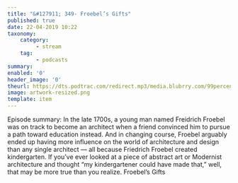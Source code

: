```yaml
---
title: "&#127911; 349- Froebel’s Gifts"
published: true
date: 22-04-2019 10:22
taxonomy:
    category:
         - stream
    tag:
         - podcasts
summary:
enabled: '0'
header_image: '0'
theurl: https://dts.podtrac.com/redirect.mp3/media.blubrry.com/99percentinvisible/dovetail.prxu.org/96/ca58db73-cd25-4c94-9dbd-130bdb3a429f/349_Froebel_s_Gifts_pt_01.mp3
image: artwork-resized.png
template: item
---
```

 
Episode summary: In the late 1700s, a young man named Freidrich Froebel was on track to become an architect when a friend convinced him to pursue a path toward education instead. And in changing course, Froebel arguably ended up having more influence on the world of architecture and design than any single architect — all because Friedrich Froebel created kindergarten. If you’ve ever looked at a piece of abstract art or Modernist architecture and thought “my kindergartener could have made that,” well, that may be more true than you realize. Froebel’s Gifts
